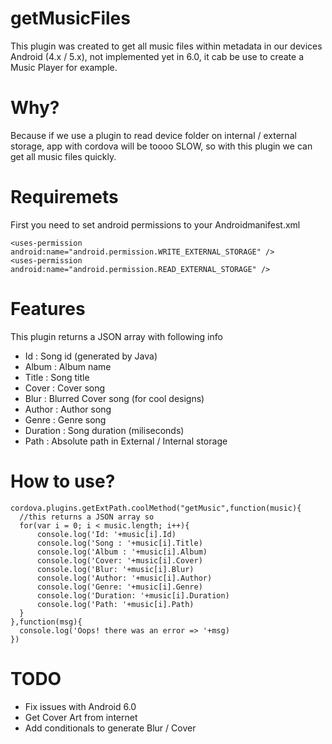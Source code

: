 # getMusicFiles

This plugin was created to get all music files within metadata in our devices Android (4.x / 5.x), not implemented yet in 6.0, it cab be use to create a Music Player for example.

# Why?
Because if we use a plugin to read device folder on internal / external storage, app with cordova will be toooo SLOW, so with this plugin we can get all music files quickly.

# Requiremets
First you need to set android permissions to your Androidmanifest.xml

```
<uses-permission android:name="android.permission.WRITE_EXTERNAL_STORAGE" />
<uses-permission android:name="android.permission.READ_EXTERNAL_STORAGE" />
```

# Features

This plugin returns a JSON array with following info

- Id : Song id (generated by Java)
- Album : Album name
- Title : Song title
- Cover : Cover song
- Blur : Blurred Cover song (for cool designs)
- Author : Author song
- Genre : Genre song
- Duration : Song duration (miliseconds)
- Path : Absolute path in External / Internal storage

# How to use?

```
cordova.plugins.getExtPath.coolMethod("getMusic",function(music){
  //this returns a JSON array so
  for(var i = 0; i < music.length; i++){
      console.log('Id: '+music[i].Id)
      console.log('Song : '+music[i].Title)
      console.log('Album : '+music[i].Album)
      console.log('Cover: '+music[i].Cover)
      console.log('Blur: '+music[i].Blur)
      console.log('Author: '+music[i].Author)
      console.log('Genre: '+music[i].Genre)
      console.log('Duration: '+music[i].Duration)
      console.log('Path: '+music[i].Path)
  }
},function(msg){
  console.log('Oops! there was an error => '+msg)
})
```

# TODO

- Fix issues with Android 6.0
- Get Cover Art from internet
- Add conditionals to generate Blur / Cover 
